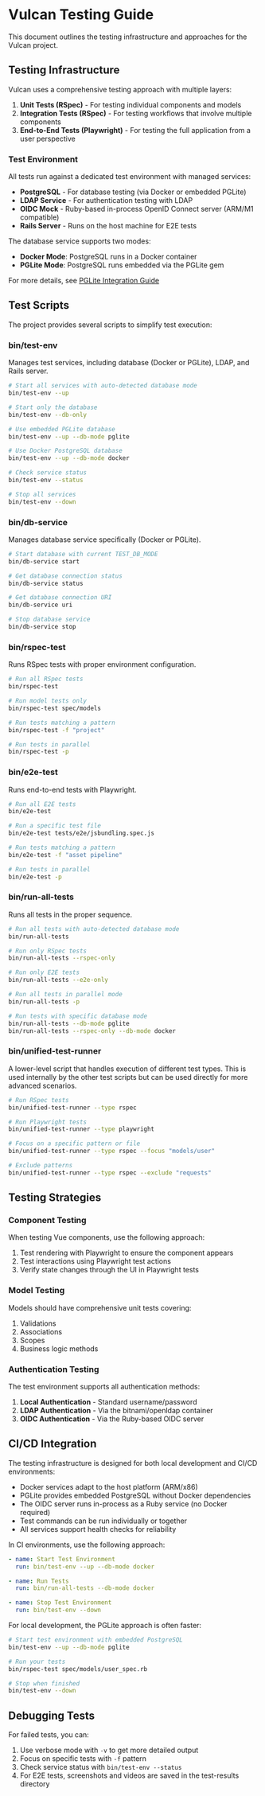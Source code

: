 # Vulcan Testing Guide

This document outlines the testing infrastructure and approaches for the Vulcan project.

## Testing Infrastructure

Vulcan uses a comprehensive testing approach with multiple layers:

1. **Unit Tests (RSpec)** - For testing individual components and models
2. **Integration Tests (RSpec)** - For testing workflows that involve multiple components
3. **End-to-End Tests (Playwright)** - For testing the full application from a user perspective

### Test Environment

All tests run against a dedicated test environment with managed services:

- **PostgreSQL** - For database testing (via Docker or embedded PGLite)
- **LDAP Service** - For authentication testing with LDAP
- **OIDC Mock** - Ruby-based in-process OpenID Connect server (ARM/M1 compatible)
- **Rails Server** - Runs on the host machine for E2E tests

The database service supports two modes:
- **Docker Mode**: PostgreSQL runs in a Docker container
- **PGLite Mode**: PostgreSQL runs embedded via the PGLite gem

For more details, see [PGLite Integration Guide](docs/pglite-integration.md)

## Test Scripts

The project provides several scripts to simplify test execution:

### bin/test-env

Manages test services, including database (Docker or PGLite), LDAP, and Rails server.

```bash
# Start all services with auto-detected database mode
bin/test-env --up

# Start only the database
bin/test-env --db-only

# Use embedded PGLite database
bin/test-env --up --db-mode pglite

# Use Docker PostgreSQL database
bin/test-env --up --db-mode docker

# Check service status
bin/test-env --status

# Stop all services
bin/test-env --down
```

### bin/db-service

Manages database service specifically (Docker or PGLite).

```bash
# Start database with current TEST_DB_MODE
bin/db-service start

# Get database connection status
bin/db-service status

# Get database connection URI
bin/db-service uri

# Stop database service
bin/db-service stop
```

### bin/rspec-test

Runs RSpec tests with proper environment configuration.

```bash
# Run all RSpec tests
bin/rspec-test

# Run model tests only
bin/rspec-test spec/models

# Run tests matching a pattern
bin/rspec-test -f "project"

# Run tests in parallel
bin/rspec-test -p
```

### bin/e2e-test

Runs end-to-end tests with Playwright.

```bash
# Run all E2E tests
bin/e2e-test

# Run a specific test file
bin/e2e-test tests/e2e/jsbundling.spec.js

# Run tests matching a pattern
bin/e2e-test -f "asset pipeline"

# Run tests in parallel
bin/e2e-test -p
```

### bin/run-all-tests

Runs all tests in the proper sequence.

```bash
# Run all tests with auto-detected database mode
bin/run-all-tests

# Run only RSpec tests
bin/run-all-tests --rspec-only

# Run only E2E tests
bin/run-all-tests --e2e-only

# Run all tests in parallel mode
bin/run-all-tests -p

# Run tests with specific database mode
bin/run-all-tests --db-mode pglite
bin/run-all-tests --rspec-only --db-mode docker
```

### bin/unified-test-runner

A lower-level script that handles execution of different test types. This is used internally by the other test scripts but can be used directly for more advanced scenarios.

```bash
# Run RSpec tests
bin/unified-test-runner --type rspec

# Run Playwright tests
bin/unified-test-runner --type playwright

# Focus on a specific pattern or file
bin/unified-test-runner --type rspec --focus "models/user"

# Exclude patterns
bin/unified-test-runner --type rspec --exclude "requests"
```

## Testing Strategies

### Component Testing

When testing Vue components, use the following approach:

1. Test rendering with Playwright to ensure the component appears
2. Test interactions using Playwright test actions
3. Verify state changes through the UI in Playwright tests

### Model Testing

Models should have comprehensive unit tests covering:

1. Validations
2. Associations
3. Scopes
4. Business logic methods

### Authentication Testing

The test environment supports all authentication methods:

1. **Local Authentication** - Standard username/password
2. **LDAP Authentication** - Via the bitnami/openldap container
3. **OIDC Authentication** - Via the Ruby-based OIDC server

## CI/CD Integration

The testing infrastructure is designed for both local development and CI/CD environments:

- Docker services adapt to the host platform (ARM/x86)
- PGLite provides embedded PostgreSQL without Docker dependencies
- The OIDC server runs in-process as a Ruby service (no Docker required)
- Test commands can be run individually or together
- All services support health checks for reliability

In CI environments, use the following approach:

```yaml
- name: Start Test Environment
  run: bin/test-env --up --db-mode docker

- name: Run Tests
  run: bin/run-all-tests --db-mode docker

- name: Stop Test Environment
  run: bin/test-env --down
```

For local development, the PGLite approach is often faster:

```bash
# Start test environment with embedded PostgreSQL
bin/test-env --up --db-mode pglite

# Run your tests
bin/rspec-test spec/models/user_spec.rb

# Stop when finished
bin/test-env --down
```

## Debugging Tests

For failed tests, you can:

1. Use verbose mode with `-v` to get more detailed output
2. Focus on specific tests with `-f` pattern
3. Check service status with `bin/test-env --status`
4. For E2E tests, screenshots and videos are saved in the test-results directory